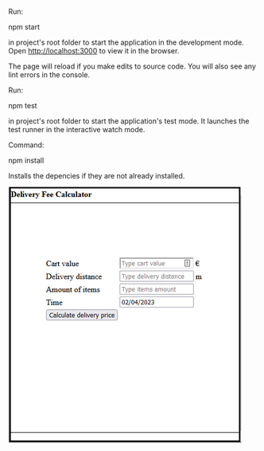 Run:

npm start

in project's root folder to start the 
application in the development mode.
Open [http://localhost:3000](http://localhost:3000) 
to view it in the browser.

The page will reload if you make edits to source code. 
You will also see any lint errors in the console.

Run:

npm test

in project's root folder to start the 
application's test mode. It launches
the test runner in the interactive watch mode.

Command:

npm install

Installs the depencies if they are not already 
installed.

![](./deliveryFeeCalculator.png)



